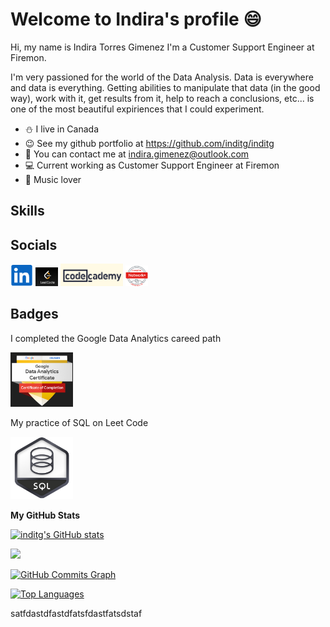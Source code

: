 # Welcome to Indira's profile :smile:

Hi, my name is Indira Torres Gimenez
I'm a Customer Support Engineer at Firemon.

I'm very passioned for the world of the Data Analysis. 
Data is everywhere and data is everything. Getting abilities to manipulate that data (in the good way), work with it, get results from it, help to reach a conclusions, etc... is one of the most beautiful expiriences that I could experiment.

* :snowman: I live in Canada
* :wink: See my github portfolio at https://github.com/inditg/inditg
* :email: You can contact me at indira.gimenez@outlook.com
* :computer: Current working as Customer Support Engineer at Firemon
* :musical_note: Music lover


## Skills



## Socials
<a href="www.linkedin.com/in/indira-torres-gimenez"><img src="./assets/LinkedIn.png" width=36/></a>     <a href="https://leetcode.com/indiratg/"><img src="./assets/LeetCode.png" width=36/></a>     <a href="https://www.codecademy.com/profiles/inditg"><img src="./assets/codeacademy.png" width=100/></a>      <a href="https://www.credly.com/badges/bc4cfcc1-a140-485f-9799-2820ac9dee4b?source=linked_in_profile"><img src="./assets/Network+.png" width=36/></a>



## Badges
I completed the Google Data Analytics careed path

<a href="https://www.credly.com/badges/79925d0a-d18c-429b-b3c6-dac587a9252b/public_url"><img src="./assets/google_data_analisys.png" width=100/></a>




My practice of SQL on Leet Code

<a href="https://assets.leetcode.com/static_assets/others/SQLI.png"><img src="./assets/Leet_code_sql1.png" width=100/></a>




<b>My GitHub Stats</b>

<a href="https://github.com/inditg/inditg"><img src="https://github-readme-stats.vercel.app/api?username=inditg&show_icons=true&hide=&count_private=true&title_color=0891b2&text_color=ffffff&icon_color=0891b2&bg_color=1c1917&hide_border=true&show_icons=true" alt="inditg's GitHub stats" /></a>

<a href="https://github.com/inditg/inditg"><img src="https://github-readme-streak-stats.herokuapp.com/?user=inditg&stroke=ffffff&background=1c1917&ring=0891b2&fire=0891b2&currStreakNum=ffffff&currStreakLabel=0891b2&sideNums=ffffff&sideLabels=ffffff&dates=ffffff&hide_border=true" /></a>

<a href="https://github.com/inditg/inditg"><img src="https://activity-graph.herokuapp.com/graph?username=inditg&bg_color=1c1917&color=ffffff&line=0891b2&point=ffffff&area_color=1c1917&area=true&hide_border=true&custom_title=GitHub%20Commits%20Graph" alt="GitHub Commits Graph" /></a>

<a href="https://github.com/inditg/inditg" align="left"><img src="https://github-readme-stats.vercel.app/api/top-langs/?username=inditg&langs_count=10&title_color=0891b2&text_color=ffffff&icon_color=0891b2&bg_color=1c1917&hide_border=true&locale=en&custom_title=Top%20%Languages" alt="Top Languages" /></a>


satfdastdfastdfatsfdastfatsdstaf